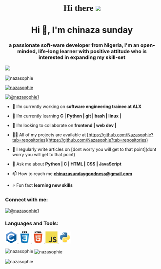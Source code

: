 <h1 style="font-family:script;" align="center"> Hi there <img src="https://github.com/TheDudeThatCode/TheDudeThatCode/blob/master/Assets/Hi.gif" width="50px"><h1 align="center">Hi 👋, I'm chinaza sunday</h1>
<h3 align="center">a passionate soft-ware developer from Nigeria, I'm an open-minded, life-long learner with positive attitude who is interested in expanding my skill-set</h3> 
  
  ![](https://i.pinimg.com/originals/e1/85/18/e18518c6d24257c6fb02e3c95a862d85.gif)

<p align="left"> <img src="https://komarev.com/ghpvc/?username=nazasophie&label=Profile%20views&color=0e75b6&style=flat" alt="nazasophie" /> </p>

<p align="left"> <a href="https://github.com/ryo-ma/github-profile-trophy"><img src="https://github-profile-trophy.vercel.app/?username=nazasophie" alt="nazasophie" /></a> </p>

<p align="left"> <a href="https://twitter.com/@nazasophie1" target="blank"><img src="https://img.shields.io/twitter/follow/@nazasophie1?logo=twitter&style=for-the-badge" alt="@nazasophie1" /></a> </p>

- 🔭 I’m currently working on **software engineering trainee at ALX**

- 🌱 I’m currently learning **C | Python | git | bash | linux |**

- 👯 I’m looking to collaborate on **frontend | web dev |**

- 👨‍💻 All of my projects are available at [https://github.com/Nazasophie?tab=repositories](https://github.com/Nazasophie?tab=repositories)

- 📝 I regularly write articles on [dont worry you will get to that point](dont worry you will get to that point)

- 💬 Ask me about **Python | C | HTML | CSS | JavaScript**

- 📫 How to reach me **chinazasundaygoodness@gmail.com**

- ⚡ Fun fact **learning new skills**

<h3 align="left">Connect with me:</h3>
<p align="left">
<a href="https://twitter.com/@nazasophie1" target="blank"><img align="center" src="https://raw.githubusercontent.com/rahuldkjain/github-profile-readme-generator/master/src/images/icons/Social/twitter.svg" alt="@nazasophie1" height="30" width="40" /></a>
</p>

<h3 align="left">Languages and Tools:</h3>
<p align="left"> <a href="https://www.cprogramming.com/" target="_blank" rel="noreferrer"> <img src="https://raw.githubusercontent.com/devicons/devicon/master/icons/c/c-original.svg" alt="c" width="40" height="40"/> </a> <a href="https://www.w3schools.com/css/" target="_blank" rel="noreferrer"> <img src="https://raw.githubusercontent.com/devicons/devicon/master/icons/css3/css3-original-wordmark.svg" alt="css3" width="40" height="40"/> </a> <a href="https://www.w3.org/html/" target="_blank" rel="noreferrer"> <img src="https://raw.githubusercontent.com/devicons/devicon/master/icons/html5/html5-original-wordmark.svg" alt="html5" width="40" height="40"/> </a> <a href="https://developer.mozilla.org/en-US/docs/Web/JavaScript" target="_blank" rel="noreferrer"> <img src="https://raw.githubusercontent.com/devicons/devicon/master/icons/javascript/javascript-original.svg" alt="javascript" width="40" height="40"/> </a> <a href="https://www.python.org" target="_blank" rel="noreferrer"> <img src="https://raw.githubusercontent.com/devicons/devicon/master/icons/python/python-original.svg" alt="python" width="40" height="40"/> </a> </p>

<p><img align="left" src="https://github-readme-stats.vercel.app/api/top-langs?username=nazasophie&show_icons=true&locale=en&layout=compact" alt="nazasophie" /></p>

<p>&nbsp;<img align="center" src="https://github-readme-stats.vercel.app/api?username=nazasophie&show_icons=true&locale=en" alt="nazasophie" /></p>

<p><img align="center" src="https://github-readme-streak-stats.herokuapp.com/?user=nazasophie&" alt="nazasophie" /></p>

